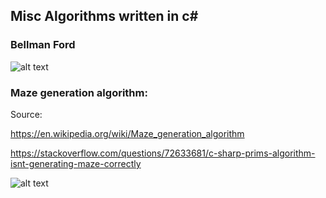 ## Misc Algorithms written in c#


### Bellman Ford

![alt text](https://github.com/maddadder/algorithmscsharp/blob/master/Data/optimal-binary-search-tree-high-speed-v1-kuths.gif?raw=true)


### Maze generation algorithm:

Source:

https://en.wikipedia.org/wiki/Maze_generation_algorithm

https://stackoverflow.com/questions/72633681/c-sharp-prims-algorithm-isnt-generating-maze-correctly

![alt text](https://github.com/maddadder/algorithmscsharp/blob/master/Data/Maze-Generator-Animated.gif?raw=true)



